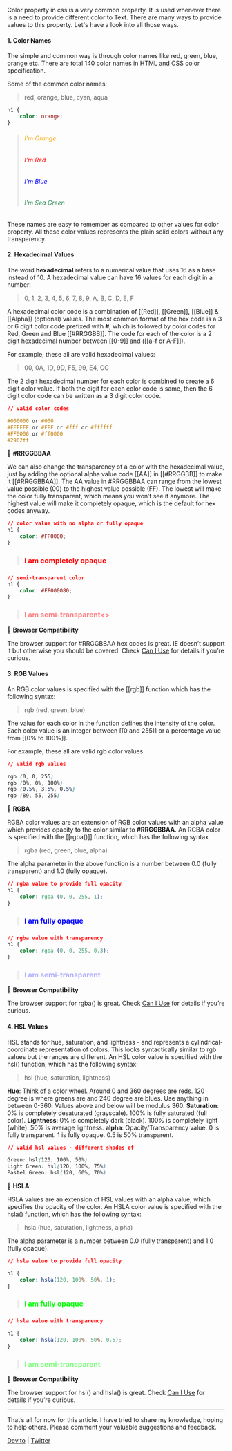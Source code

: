 Color property in css is a very common property. It is used whenever there is a need to provide different color to Text. There are many ways to provide values to this property. Let's have a look into all those ways.

#### 1. Color Names

The simple and common way is through color names like red, green, blue, orange etc. There are total 140 color names in HTML and CSS color specification.

Some of the common color names:

> red, orange, blue, cyan, aqua

```css
h1 {
    color: orange;
}
```

> <h6 style="color:orange">I'm Orange</h6>
> <h6 style="color:red">I'm Red</h6>
> <h6 style="color:blue">I'm Blue</h6>
> <h6 style="color:seagreen">I'm Sea Green</h6>

These names are easy to remember as compared to other values for color property. All these color values represents the plain solid colors without any transparency.

#### 2. Hexadecimal Values

The word **hexadecimal** refers to a numerical value that uses 16 as a base instead of 10. A hexadecimal value can have 16 values for each digit in a number:

> 0, 1, 2, 3, 4, 5, 6, 7, 8, 9, A, B, C, D, E, F

A hexadecimal color code is a combination of [[Red]], [[Green]], [[Blue]] & [[Alpha]] (optional) values. The most common format of the hex code is a 3 or 6 digit color code prefixed with **#**, which is followed by color codes for Red, Green and Blue [[#RRGGBB]]. The code for each of the color is a 2 digit hexadecimal number between [[0-9]] and ([[a-f or A-F]]).

For example, these all are valid hexadecimal values:

> 00, 0A, 1D, 9D, F5, 99, E4, CC

The 2 digit hexadecimal number for each color is combined to create a 6 digit color value. If both the digit for each color code is same, then the 6 digit color code can be written as a 3 digit color code.

```css
// valid color codes

#000000 or #000
#FFFFFF or #FFF or #fff or #ffffff
#FF0000 or #ff0000
#2962ff
```

📌 **#RRGGBBAA**

We can also change the transparency of a color with the hexadecimal value, just by adding the optional alpha value code [[AA]] in [[#RRGGBB]] to make it [[#RRGGBBAA]].
The AA value in #RRGGBBAA can range from the lowest value possible (00) to the highest value possible (FF). The lowest will make the color fully transparent, which means you won’t see it anymore. The highest value will make it completely opaque, which is the default for hex codes anyway.

```css
// color value with no alpha or fully opaque
h1 {
    color: #FF0000;
}
```

> <h3 style="color: #ff0000">I am completely opaque<h3>

```css
// semi-transparent color
h1 {
    color: #FF000080;
}
```

> <h3 style="color: #FF000080">I am semi-transparent<>

📌 **Browser Compatibility**

The browser support for #RRGGBBAA hex codes is great. IE doesn’t support it but otherwise you should be covered. Check [Can I Use](https://caniuse.com/#feat=css-rrggbbaa) for details if you’re curious.

#### 3. RGB Values

An RGB color values is specified with the [[rgb]] function which has the following syntax:

> rgb (red, green, blue)

The value for each color in the function defines the intensity of the color. Each color value is an integer between [[0 and 255]] or a percentage value from [[0% to 100%]].

For example, these all are valid rgb color values

```css
// valid rgb values

rgb (0, 0, 255)
rgb (0%, 0%, 100%)
rgb (0.5%, 3.5%, 0.5%)
rgb (89, 55, 255)
```

📌 **RGBA**

RGBA color values are an extension of RGB color values with an alpha value which provides opacity to the color similar to **#RRGGBBAA**. An RGBA color is specified with the [[rgba()]] function, which has the following syntax

> rgba (red, green, blue, alpha)

The alpha parameter in the above function is a number between 0.0 (fully transparent) and 1.0 (fully opaque).

```css
// rgba value to provide full opacity
h1 {
    color: rgba (0, 0, 255, 1);
}
```

> <h3 style="color: rgba(0, 0, 255, 1)">I am fully opaque<h3>

```css
// rgba value with transparency
h1 {
    color: rgba (0, 0, 255, 0.3);
}
```

> <h3 style="color: rgba(0, 0, 255, 0.3)">I am semi-transparent</h3>

📌 **Browser Compatibility**

The browser support for rgba() is great. Check [Can I Use](https://caniuse.com/#feat=rgba) for details if you’re curious.

#### 4. HSL Values

HSL stands for hue, saturation, and lightness - and represents a cylindrical-coordinate representation of colors. This looks syntactically similar to rgb values but the ranges are different. An HSL color value is specified with the hsl() function, which has the following syntax:

> hsl (hue, saturation, lightness)

**Hue**: Think of a color wheel. Around 0 and 360 degrees are reds. 120 degree is where greens are and 240 degree are blues. Use anything in between 0-360. Values above and below will be modulus 360.
**Saturation**: 0% is completely desaturated (grayscale). 100% is fully saturated (full color).
**Lightness**: 0% is completely dark (black). 100% is completely light (white). 50% is average lightness.
**alpha**: Opacity/Transparency value. 0 is fully transparent. 1 is fully opaque. 0.5 is 50% transparent.

```css
// valid hsl values - different shades of 

Green: hsl(120, 100%, 50%)
Light Green: hsl(120, 100%, 75%)
Pastel Green: hsl(120, 60%, 70%)
```

📌 **HSLA**

HSLA values are an extension of HSL values with an alpha value, which specifies the opacity of the color. An HSLA color value is specified with the hsla() function, which has the following syntax:

> hsla (hue, saturation, lightness, alpha)

The alpha parameter is a number between 0.0 (fully transparent) and 1.0 (fully opaque).

```css
// hsla value to provide full opacity

h1 {
    color: hsla(120, 100%, 50%, 1);
}
```

> <h3 style="color: hsla(120, 100%, 50%, 1)">I am fully opaque<h3>

```css
// hsla value with transparency

h1 {
    color: hsla(120, 100%, 50%, 0.5);
}
```

> <h3 style="color: hsla(120, 100%, 50%, 0.5)">I am semi-transparent</h3>

📌 **Browser Compatibility**

The browser support for hsl() and hsla() is great. Check [Can I Use](https://caniuse.com/#feat=hsla) for details if you’re curious.

-----

That’s all for now for this article. I have tried to share my knowledge, hoping to help others. Please comment your valuable suggestions and feedback.

[Dev.to](https://dev.to/mishraasoumyaa) | [Twitter](https://twitter.com/mishraaSoumya)
